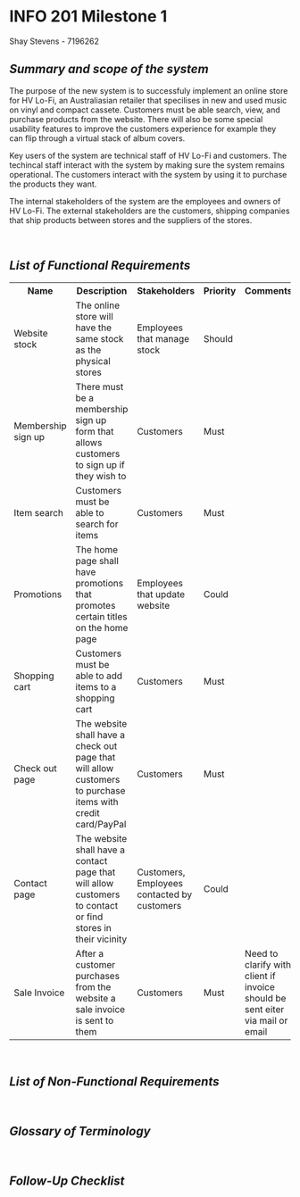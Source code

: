# INFO 201 Milestone 1
Shay Stevens - 7196262
___<h2>Summary and scope of the system</h2>___
<p>
The purpose of the new system is to successfuly implement an online store for HV Lo-Fi, an Australiasian retailer that specilises in new and used music on vinyl and compact cassete. Customers must be able search, view, and purchase products from the website. There will also be some special usability features to improve the customers experience for example they can flip through a virtual stack of album covers.

Key users of the system are technical staff of HV Lo-Fi and customers. The techincal staff interact with the system by making sure the system remains operational. The customers interact with the system by using it to purchase the products they want.

The internal stakeholders of the system are the employees and owners of HV Lo-Fi. The external stakeholders are the customers, shipping companies that ship products between stores and the suppliers of the stores.
</p>

<br>

___<h2>List of Functional Requirements</h2>___
<table>
<tr>
<th>Name</th>
<th>Description</th>
<th>Stakeholders</th>
<th>Priority</th>
<th>Comments</th>
</tr>
<tr>
<td>Website stock</td>
<td>The online store will have the
same stock as the physical stores </td>
<td>Employees that manage stock</td>
<td>Should</td>
<td></td>
</tr>
<tr>
<td>Membership sign up</td>
<td>There must be a membership sign up form that allows customers to sign up if they wish to</td>
<td>Customers</td>
<td>Must</td>
<td></td>
</tr>
<tr>
<td>Item search</td>
<td>Customers must be able to search for items</td>
<td>Customers</td>
<td>Must</td>
<td></td>
</tr>
<tr>
<td>Promotions</td>
<td>The home page shall have promotions that promotes certain titles on the home page</td>
<td>Employees that update website</td>
<td>Could</td>
<td></td>
</tr>
<tr>
<td>Shopping cart</td>
<td>Customers must be able to add items to a shopping cart</td>
<td>Customers</td>
<td>Must</td>
<td></td>
</tr>
<tr>
<td>Check out page</td>
<td>The website shall have a check out page that will allow customers to purchase items with credit card/PayPal</td>
<td>Customers</td>
<td>Must</td>
<td></td>
</tr>
<tr>
<td>Contact page</td>
<td>The website shall have a contact page that will allow customers to contact or find stores in their vicinity</td>
<td>Customers, Employees contacted by customers</td>
<td>Could</td>
<td></td>
</tr>
<tr>
<td>Sale Invoice</td>
<td>After a customer purchases from the website a sale invoice is sent to them</td>
<td>Customers</td>
<td>Must</td>
<td>Need to clarify with client if invoice should be sent eiter via mail or email</td>
</tr>
</table>

<br>

___<h2>List of Non-Functional Requirements</h2>___
<p>

</p>

<br>

___<h2>Glossary of Terminology</h2>___
<p>

</p>

<br>

___<h2>Follow-Up Checklist</h2>___
<p>

</p>